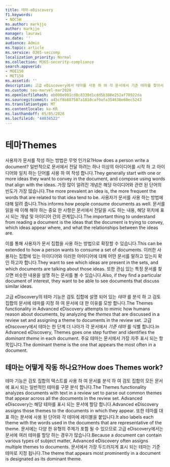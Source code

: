 ```yaml
---
title: 테마-eDiscovery
f1.keywords:
- NOCSH
ms.author: markjjo
author: markjjo
manager: laurawi
ms.date: ''
audience: Admin
ms.topic: article
ms.service: O365-seccomp
localization_priority: Normal
ms.collection: M365-security-compliance
search.appverid:
- MOE150
- MET150
ms.assetid: ''
description: 고급 eDiscovery에서 테마를 사용 하 여 각 문서에서 기준 테마를 찾아서 검토 집합을 구성 합니다.
ms.custom: seo-marvel-mar2020
ms.openlocfilehash: eb008e091cd8c8330d1cdd5b388e252af70922da
ms.sourcegitcommit: a45cf8b887587a1810caf9afa354638e68ec5243
ms.translationtype: MT
ms.contentlocale: ko-KR
ms.lasthandoff: 05/05/2020
ms.locfileid: "44034522"
---
```

# <a name="themes"></a><span data-ttu-id="44f13-103">테마</span><span class="sxs-lookup"><span data-stu-id="44f13-103">Themes</span></span>

<span data-ttu-id="44f13-104">사용자가 문서를 작성 하는 방법은 무엇 인가요?</span><span class="sxs-lookup"><span data-stu-id="44f13-104">How does a person write a document?</span></span> <span data-ttu-id="44f13-105">일반적으로 문서에서 전달 하려는 하나 이상의 아이디어를 시작 하 고 아이디어와 일치 하는 단어를 사용 하 여 작성 합니다.</span><span class="sxs-lookup"><span data-stu-id="44f13-105">They generally start with one or more ideas they want to convey in the document, and compose using words that align with the ideas.</span></span> <span data-ttu-id="44f13-106">가장 많이 알려진 개념은 해당 아이디어와 관련 된 단어의 빈도가 가장 많습니다.</span><span class="sxs-lookup"><span data-stu-id="44f13-106">The more prevalent an idea is, the more frequent the words that are related to that idea tend to be.</span></span> <span data-ttu-id="44f13-107">사용자가 문서를 사용 하는 방법에 대해 알려 줍니다.</span><span class="sxs-lookup"><span data-stu-id="44f13-107">This informs how people consume documents as well.</span></span> <span data-ttu-id="44f13-108">문서를 읽을 때 이해 해야 하는 중요 한 사항은 문서에서 전달을 시도 하는 내용, 해당 위치에 표시 되는 개념 및 아이디어 간의 관계입니다.</span><span class="sxs-lookup"><span data-stu-id="44f13-108">The important thing to understand from reading a document is the ideas that the document is trying to convey, which ideas appear where, and what the relationships between the ideas are.</span></span>

<span data-ttu-id="44f13-109">이를 통해 사용자가 문서 집합을 사용 하는 방법으로 확장할 수 있습니다.</span><span class="sxs-lookup"><span data-stu-id="44f13-109">This can be extended to how a person wants to consume a set of documents.</span></span> <span data-ttu-id="44f13-110">이러한 사용자는 집합에 있는 아이디어와 이러한 아이디어에 대해 어떤 문서를 말하고 있는지 확인 하고자 합니다.</span><span class="sxs-lookup"><span data-stu-id="44f13-110">They want to see which ideas are present in the sets, and which documents are talking about those ideas.</span></span> <span data-ttu-id="44f13-111">또한 관심 있는 특정 문서를 찾으면 비슷한 내용을 설명 하는 문서를 볼 수 있습니다.</span><span class="sxs-lookup"><span data-stu-id="44f13-111">Also, if they find a particular document of interest, they want to be able to see documents that discuss similar ideas.</span></span>

<span data-ttu-id="44f13-112">고급 eDiscovery의 테마 기능은 검토 집합에 설명 되어 있는 *테마* 를 분석 하 고 검토 집합의 문서에 테마를 지정 하 여 문서에 대 한 이유를 모방 합니다.</span><span class="sxs-lookup"><span data-stu-id="44f13-112">The Themes functionality in Advanced eDiscovery attempts to mimic how humans reason about documents, by analyzing the *themes* that are discussed in a review set and assigning a theme to documents in the review set.</span></span> <span data-ttu-id="44f13-113">고급 eDiscovery에서 테마는 한 단계 더 나아가 각 문서에서 *기준 테마* 를 식별 합니다.</span><span class="sxs-lookup"><span data-stu-id="44f13-113">In Advanced eDiscovery, Themes goes one step further and identifies the *dominant theme* in each document.</span></span> <span data-ttu-id="44f13-114">주요 테마는 문서에서 가장 자주 표시 되는 항목입니다.</span><span class="sxs-lookup"><span data-stu-id="44f13-114">The dominant theme is the one that appears the most often in a document.</span></span>

## <a name="how-does-themes-work"></a><span data-ttu-id="44f13-115">테마는 어떻게 작동 하나요?</span><span class="sxs-lookup"><span data-stu-id="44f13-115">How does Themes work?</span></span>

<span data-ttu-id="44f13-116">테마 기능은 검토 집합의 텍스트를 사용 하 여 문서를 분석 하 여 검토 집합의 모든 문서에 표시 되는 일반적인 테마를 구문 분석 합니다.</span><span class="sxs-lookup"><span data-stu-id="44f13-116">The Themes functionality analyzes documents with text in a review set to parse out common themes that appear across all the documents in the review set.</span></span> <span data-ttu-id="44f13-117">Advanced eDiscovery는 해당 테마를 표시 되는 문서에 할당 합니다.</span><span class="sxs-lookup"><span data-stu-id="44f13-117">Advanced eDiscovery assigns those themes to the documents in which they appear.</span></span> <span data-ttu-id="44f13-118">또한 테마를 대표 하는 문서에 사용 된 단어와 각 테마에 레이블을 붙입니다.</span><span class="sxs-lookup"><span data-stu-id="44f13-118">It also labels each theme with the words used in the documents that are representative of the theme.</span></span> <span data-ttu-id="44f13-119">문서에는 다양 한 유형의 주제가 포함 될 수 있으므로 고급 eDiscovery에서는 문서에 여러 테마를 할당 하는 경우가 많습니다.</span><span class="sxs-lookup"><span data-stu-id="44f13-119">Because a document can contain various types of subject matter, Advanced eDiscovery often assigns multiple themes to documents.</span></span> <span data-ttu-id="44f13-120">문서에서 가장 두드러지게 표시 되는 테마는 기준 테마로 지정 됩니다.</span><span class="sxs-lookup"><span data-stu-id="44f13-120">The theme that appears most prominently in a document is designated as its dominant theme.</span></span>

